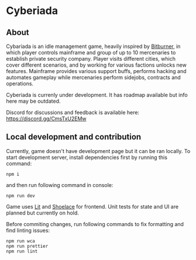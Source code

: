 # Cyberiada

## About

Cybariada is an idle management game, heavily inspired by [Bitburner](https://github.com/bitburner-official/bitburner-src), in which player controls mainframe and group of up to 10 mercenaries to establish private security company. Player visits different cities, which cover different scenarios, and by working for various factions unlocks new features. Mainframe provides various support buffs, performs hacking and automates gameplay while mercenaries perform sidejobs, contracts and operations.

Cyberiada is currenly under development. It has roadmap available but info here may be outdated.

Discord for discussions and feedback is available here: https://discord.gg/CmsTxU2EMw

## Local development and contribution

Currently, game doesn't have development page but it can be ran locally. To start development server, install dependencies first by running this command:

```
npm i
```

and then run following command in console:

```
npm run dev
```

Game uses [Lit](https://github.com/lit/lit) and [Shoelace](https://github.com/shoelace-style/shoelace) for frontend. Unit tests for state and UI are planned but currently on hold.

Before commiting changes, run following commands to fix formatting and find linting issues:

```
npm run wca
npm run prettier
npm run lint
```
